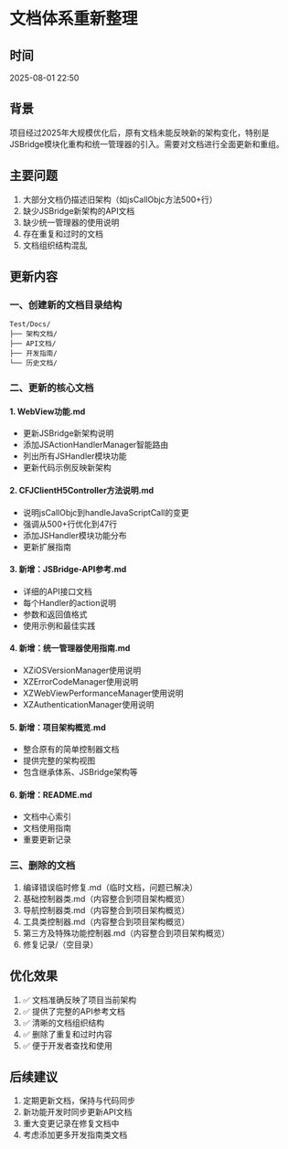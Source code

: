 # 文档体系重新整理

## 时间
2025-08-01 22:50

## 背景
项目经过2025年大规模优化后，原有文档未能反映新的架构变化，特别是JSBridge模块化重构和统一管理器的引入。需要对文档进行全面更新和重组。

## 主要问题
1. 大部分文档仍描述旧架构（如jsCallObjc方法500+行）
2. 缺少JSBridge新架构的API文档
3. 缺少统一管理器的使用说明
4. 存在重复和过时的文档
5. 文档组织结构混乱

## 更新内容

### 一、创建新的文档目录结构
```
Test/Docs/
├── 架构文档/
├── API文档/
├── 开发指南/
└── 历史文档/
```

### 二、更新的核心文档

#### 1. WebView功能.md
- 更新JSBridge新架构说明
- 添加JSActionHandlerManager智能路由
- 列出所有JSHandler模块功能
- 更新代码示例反映新架构

#### 2. CFJClientH5Controller方法说明.md
- 说明jsCallObjc到handleJavaScriptCall的变更
- 强调从500+行优化到47行
- 添加JSHandler模块功能分布
- 更新扩展指南

#### 3. 新增：JSBridge-API参考.md
- 详细的API接口文档
- 每个Handler的action说明
- 参数和返回值格式
- 使用示例和最佳实践

#### 4. 新增：统一管理器使用指南.md
- XZiOSVersionManager使用说明
- XZErrorCodeManager使用说明
- XZWebViewPerformanceManager使用说明
- XZAuthenticationManager使用说明

#### 5. 新增：项目架构概览.md
- 整合原有的简单控制器文档
- 提供完整的架构视图
- 包含继承体系、JSBridge架构等

#### 6. 新增：README.md
- 文档中心索引
- 文档使用指南
- 重要更新记录

### 三、删除的文档
1. 编译错误临时修复.md（临时文档，问题已解决）
2. 基础控制器类.md（内容整合到项目架构概览）
3. 导航控制器类.md（内容整合到项目架构概览）
4. 工具类控制器.md（内容整合到项目架构概览）
5. 第三方及特殊功能控制器.md（内容整合到项目架构概览）
6. 修复记录/（空目录）

## 优化效果
1. ✅ 文档准确反映了项目当前架构
2. ✅ 提供了完整的API参考文档
3. ✅ 清晰的文档组织结构
4. ✅ 删除了重复和过时内容
5. ✅ 便于开发者查找和使用

## 后续建议
1. 定期更新文档，保持与代码同步
2. 新功能开发时同步更新API文档
3. 重大变更记录在修复文档中
4. 考虑添加更多开发指南类文档